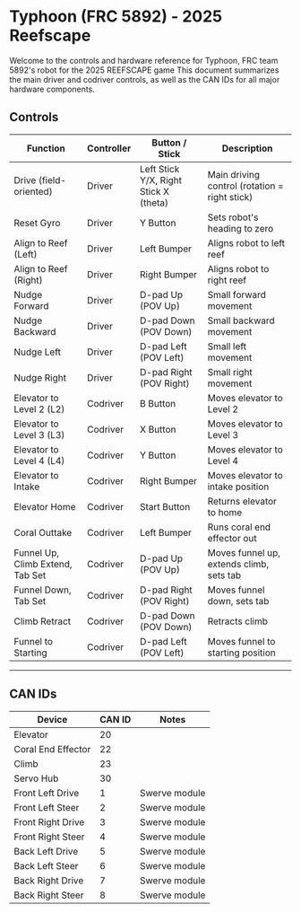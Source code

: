 # Typhoon (FRC 5892) - 2025 Reefscape

Welcome to the controls and hardware reference for Typhoon, FRC team 5892's robot for the 2025 REEFSCAPE game
This document summarizes the main driver and codriver controls, as well as the CAN IDs for all major hardware components.  

## Controls

| Function                        | Controller | Button / Stick                         | Description                              |
|----------------------------------|------------|----------------------------------------|------------------------------------------|
| Drive (field-oriented)           | Driver     | Left Stick Y/X, Right Stick X (theta)  | Main driving control (rotation = right stick) |
| Reset Gyro                       | Driver     | Y Button                               | Sets robot's heading to zero             |
| Align to Reef (Left)             | Driver     | Left Bumper                            | Aligns robot to left reef                |
| Align to Reef (Right)            | Driver     | Right Bumper                           | Aligns robot to right reef               |
| Nudge Forward                    | Driver     | D-pad Up (POV Up)                      | Small forward movement                   |
| Nudge Backward                   | Driver     | D-pad Down (POV Down)                  | Small backward movement                  |
| Nudge Left                       | Driver     | D-pad Left (POV Left)                  | Small left movement                      |
| Nudge Right                      | Driver     | D-pad Right (POV Right)                | Small right movement                     |
| Elevator to Level 2 (L2)         | Codriver   | B Button                               | Moves elevator to Level 2                |
| Elevator to Level 3 (L3)         | Codriver   | X Button                               | Moves elevator to Level 3                |
| Elevator to Level 4 (L4)         | Codriver   | Y Button                               | Moves elevator to Level 4                |
| Elevator to Intake               | Codriver   | Right Bumper                           | Moves elevator to intake position        |
| Elevator Home                    | Codriver   | Start Button                           | Returns elevator to home                 |
| Coral Outtake                    | Codriver   | Left Bumper                            | Runs coral end effector out              |
| Funnel Up, Climb Extend, Tab Set | Codriver   | D-pad Up (POV Up)                      | Moves funnel up, extends climb, sets tab |
| Funnel Down, Tab Set             | Codriver   | D-pad Right (POV Right)                | Moves funnel down, sets tab              |
| Climb Retract                    | Codriver   | D-pad Down (POV Down)                  | Retracts climb                           |
| Funnel to Starting               | Codriver   | D-pad Left (POV Left)                  | Moves funnel to starting position        |

---

## CAN IDs

| Device              | CAN ID | Notes                                            |
|---------------------|--------|--------------------------------------------------|
| Elevator            | 20     |                                                  |
| Coral End Effector  | 22     |                                                  |
| Climb               | 23     |                                                  |
| Servo Hub           | 30     |                                                  |
| Front Left Drive    | 1      | Swerve module                                    |
| Front Left Steer    | 2      | Swerve module                                    |
| Front Right Drive   | 3      | Swerve module                                    |
| Front Right Steer   | 4      | Swerve module                                    |
| Back Left Drive     | 5      | Swerve module                                    |
| Back Left Steer     | 6      | Swerve module                                    |
| Back Right Drive    | 7      | Swerve module                                    |
| Back Right Steer    | 8      | Swerve module                                    |